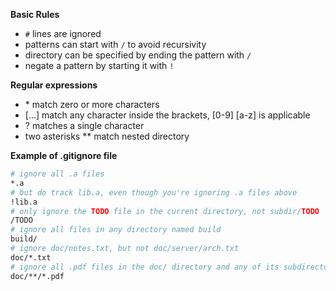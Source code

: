 **Basic Rules**
- `#` lines are ignored
- patterns can start with `/` to avoid recursivity
- directory can be specified by ending the pattern with `/`
- negate a pattern by starting it with `!`

**Regular expressions**
- \* match zero or more characters
- [...] match any character inside the brackets, [0-9] [a-z] is applicable
- ? matches a single character
- two asterisks ** match nested directory

**Example of .gitignore file**

```bash
# ignore all .a files 
*.a
# but do track lib.a, even though you're ignoring .a files above 
!lib.a 
# only ignore the TODO file in the current directory, not subdir/TODO
/TODO
# ignore all files in any directory named build
build/
# ignore doc/notes.txt, but not doc/server/arch.txt 
doc/*.txt
# ignore all .pdf files in the doc/ directory and any of its subdirectories 
doc/**/*.pdf
```
